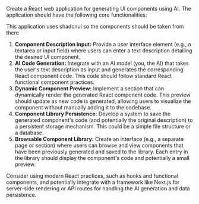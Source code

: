 Create a React web application for generating UI components using AI. The application should have the following core functionalities:

This application uses shadcnui so the components should be taken from there

1. **Component Description Input:** Provide a user interface element (e.g., a textarea or input field) where users can enter a text description detailing the desired UI component.
2. **AI Code Generation:** Integrate with an AI model (you, the AI) that takes the user's text description as input and generates the corresponding React component code. This code should follow standard React functional component practices.
3. **Dynamic Component Preview:** Implement a section that can dynamically render the generated React component code. This preview should update as new code is generated, allowing users to visualize the component without manually adding it to the codebase.
4. **Component Library Persistence:** Develop a system to save the generated component's code (and potentially the original description) to a persistent storage mechanism. This could be a simple file structure or a database.
5. **Browsable Component Library:** Create an interface (e.g., a separate page or section) where users can browse and view components that have been previously generated and saved to the library. Each entry in the library should display the component's code and potentially a small preview.

Consider using modern React practices, such as hooks and functional components, and potentially integrate with a framework like Next.js for server-side rendering or API routes for handling the AI generation and data persistence.
